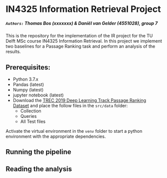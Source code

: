 # IN4325 Information Retrieval Project
##### `Authors:` Thomas Bos (xxxxxxx) & Daniël van Gelder (4551028), group 7

This is the repository for the implementation of the IR project for the TU Delft MSc course IN4325 Information Retrieval. In this project we implement two baselines for a Passage Ranking task and perform an analysis of the results.

## Prerequisites:
- Python 3.7.x
- Pandas (latest)
- Numpy (latest)
- jupyter notebook (latest)
- Download the [TREC 2019 Deep Learning Track Passage Ranking Dataset](https://microsoft.github.io/msmarco/TREC-Deep-Learning-2019#passage-ranking-dataset) and place the follow files in the `src/data` folder:
    - Collection
    - Queries
    - All Test files

Activate the virtual environment in the `venv` folder to start a python environment with the appropriate dependencies.

## Running the pipeline

## Reading the analysis